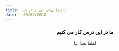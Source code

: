 ```yaml
---
title:  داستانهای ای نداران
date:   09/02/2018
---
```


### <center>ما در این درس کار می کنیم</center>
<center>لطفا بعدا بیا</center>